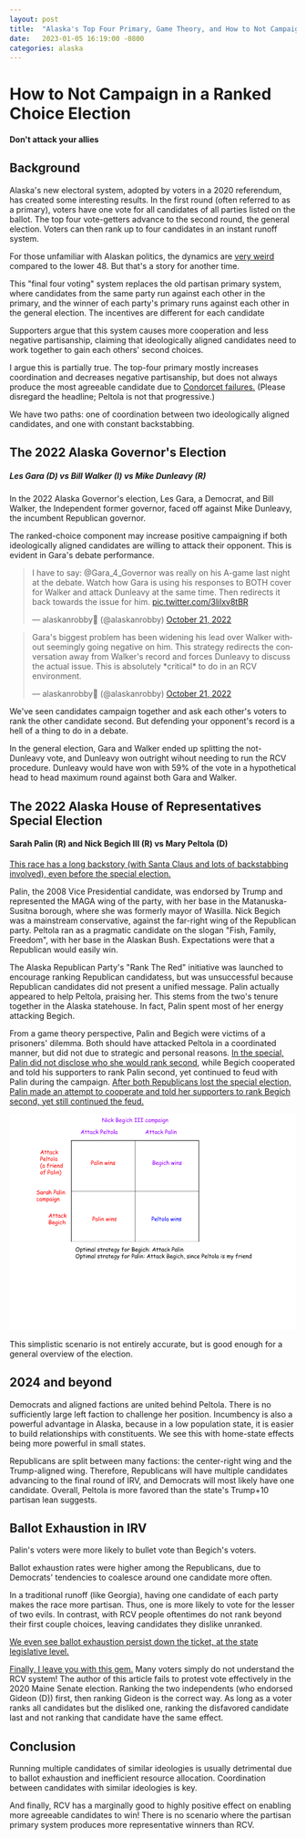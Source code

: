 ```yaml
---
layout: post
title:  "Alaska's Top Four Primary, Game Theory, and How to Not Campaign in a Ranked Choice Election"
date:   2023-01-05 16:19:00 -0800
categories: alaska
---
```

# How to Not Campaign in a Ranked Choice Election
#### Don't attack your allies
## Background
Alaska's new electoral system, adopted by voters in a 2020 referendum, has created some interesting results. In the first round (often referred to as a primary), voters have one vote for all candidates of all parties listed on the ballot. The top four vote-getters advance to the second round, the general election. Voters can then rank up to four candidates in an instant runoff system. 

For those unfamiliar with Alaskan politics, the dynamics are [very weird](https://www.csmonitor.com/USA/Politics/2023/0105/We-re-all-on-the-same-team-Inside-the-Alaska-model-for-US-politics) compared to the lower 48. But that's a story for another time. 

This "final four voting" system replaces the old partisan primary system, where candidates from the same party run against each other in the primary, and the winner of each party's primary runs against each other in the general election. The incentives are different for each candidate

Supporters argue that this system causes more cooperation and less negative partisanship, claiming that ideologically aligned candidates need to work together to gain each others' second choices.

I argue this is partially true. The top-four primary mostly increases coordination and decreases negative partisanship, but does not always produce the most agreeable candidate due to [Condorcet failures.](https://electionscience.org/commentary-analysis/rcv-fools-palin-voters-into-electing-a-progressive-democrat/) (Please disregard the headline; Peltola is not that progressive.)

We have two paths: one of coordination between two ideologically aligned candidates, and one with constant backstabbing.

## The 2022 Alaska Governor's Election
##### Les Gara (D) vs Bill Walker (I) vs Mike Dunleavy (R)

In the 2022 Alaska Governor's election, Les Gara, a Democrat, and Bill Walker, the Independent former governor, faced off against Mike Dunleavy, the incumbent Republican governor.

The ranked-choice component may increase positive campaigning if both ideologically aligned candidates are willing to attack their opponent. This is evident in Gara's debate performance.
<blockquote class="twitter-tweet" data-dnt="true" data-theme="light"><p lang="en" dir="ltr">I have to say: @Gara_4_Governor was really on his A-game last night at the debate. Watch how Gara is using his responses to BOTH cover for Walker and attack Dunleavy at the same time. Then redirects it back towards the issue for him. <a href="https://t.co/3lilxv8tBR">pic.twitter.com/3lilxv8tBR</a></p>&mdash; alaskanrobby📍 (@alaskanrobby) <a href="https://twitter.com/alaskanrobby/status/1583260992905314304?ref_src=twsrc%5Etfw">October 21, 2022</a></blockquote> <script async src="https://platform.twitter.com/widgets.js" charset="utf-8"></script> 

<blockquote class="twitter-tweet"><p lang="en" dir="ltr">Gara&#39;s biggest problem has been widening his lead over Walker without seemingly going negative on him. This strategy redirects the conversation away from Walker&#39;s record and forces Dunleavy to discuss the actual issue. This is absolutely *critical* to do in an RCV environment.</p>&mdash; alaskanrobby📍 (@alaskanrobby) <a href="https://twitter.com/alaskanrobby/status/1583260998827651072?ref_src=twsrc%5Etfw">October 21, 2022</a></blockquote> <script async src="https://platform.twitter.com/widgets.js" charset="utf-8"></script> 

We've seen candidates campaign together and ask each other's voters to rank the other candidate second. But defending your opponent's record is a hell of a thing to do in a debate. 

In the general election, Gara and Walker ended up splitting the not-Dunleavy vote, and Dunleavy won outright wihout needing to run the RCV procedure. Dunleavy would have won with 59% of the vote in a hypothetical head to head maximum round against both Gara and Walker. 

## The 2022 Alaska House of Representatives Special Election
#### Sarah Palin (R) and Nick Begich III (R) vs Mary Peltola (D)
[This race has a long backstory (with Santa Claus and lots of backstabbing involved), even before the special election.](https://fivethirtyeight.com/features/everything-you-need-to-know-about-the-special-election-in-alaska/)

Palin, the 2008 Vice Presidential candidate, was endorsed by Trump and represented the MAGA wing of the party, with her base in the Matanuska-Susitna borough, where she was formerly mayor of Wasilla. Nick Begich was a mainstream conservative, against the far-right wing of the Republican party. Peltola ran as a pragmatic candidate on the slogan "Fish, Family, Freedom", with her base in the Alaskan Bush. Expectations were that a Republican would easily win. 

The Alaska Republican Party's "Rank The Red" initiative was launched to encourage ranking Republican candidatess, but was unsuccessful because Republican candidates did not present a unified message. Palin actually appeared to help Peltola, praising her. This stems from the two's tenure together in the Alaska statehouse. In fact, Palin spent most of her energy attacking Begich. 

From a game theory perspective, Palin and Begich were victims of a prisoners' dilemma. Both should have attacked Peltola in a coordinated manner, but did not due to strategic and personal reasons. [In the special, Palin did not disclose who she would rank second](https://www.facebook.com/NicholasBegich/videos/759514225272919/?extid=CL-UNK-UNK-UNK-IOS_GK0T-GK1C&ref=sharing), while Begich cooperated and told his supporters to rank Palin second, yet continued to feud with Palin during the campaign. [After both Republicans lost the special election, Palin made an attempt to cooperate and told her supporters to rank Begich second, yet still continued the feud.](https://alaskapublic.org/2022/10/10/palin-and-begich-both-say-rank-the-red-while-diverging-in-style/)

![Peltola vs Begich](/assets/alaska/gametheory.png)

This simplistic scenario is not entirely accurate, but is good enough for a general overview of the election. 

## 2024 and beyond
Democrats and aligned factions are united behind Peltola. There is no sufficiently large left faction to challenge her position. Incumbency is also a powerful advantage in Alaska, because in a low population state, it is easier to build relationships with constituents. We see this with home-state effects being more powerful in small states.

Republicans are split between many factions: the center-right wing and the Trump-aligned wing.
Therefore, Republicans will have multiple candidates advancing to the final round of IRV, and Democrats will most likely have one candidate. Overall, Peltola is more favored than the state's Trump+10 partisan lean suggests.


## Ballot Exhaustion in IRV
Palin's voters were more likely to bullet vote than Begich's voters.

Ballot exhaustion rates were higher among the Republicans, due to Democrats' tendencies to coalesce around one candidate more often.

In a traditional runoff (like Georgia), having one candidate of each party makes the race more partisan. Thus, one is more likely to vote for the lesser of two evils. In contrast, with RCV people oftentimes do not rank beyond their first couple choices, leaving candidates they dislike unranked. 

[We even see ballot exhaustion persist down the ticket, at the state legislative level.](https://alaskalandmine.com/landmines/why-republicans-tom-mckay-and-julie-coulombe-are-in-trouble-and-why-it-matters/)

[Finally, I leave you with this gem.](https://slate.com/news-and-politics/2020/11/why-susan-collins-won.html) Many voters simply do not understand the RCV system! The author of this article fails to protest vote effectively in the 2020 Maine Senate election. Ranking the two independents (who endorsed Gideon (D)) first, then ranking Gideon is the correct way. As long as a voter ranks all candidates but the disliked one, ranking the disfavored candidate last and not ranking that candidate have the same effect.

## Conclusion
Running multiple candidates of similar ideologies is usually detrimental due to ballot exhaustion and inefficient resource allocation. Coordination between candidates with similar ideologies is key. 

And finally, RCV has a marginally good to highly positive effect on enabling more agreeable candidates to win! There is no scenario where the partisan primary system produces more representative winners than RCV. 